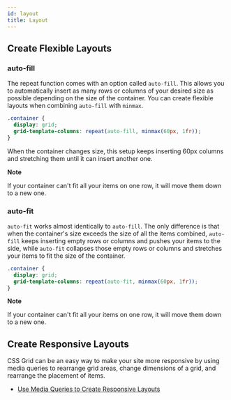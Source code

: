 ```yaml
---
id: layout
title: Layout
---
```


## Create Flexible Layouts

### auto-fill

The repeat function comes with an option called `auto-fill`. This allows you to automatically insert as many rows or columns of your desired size as possible depending on the size of the container. You can create flexible layouts when combining `auto-fill` with `minmax`.

```css
.container {
  display: grid;
  grid-template-columns: repeat(auto-fill, minmax(60px, 1fr));
}
```

When the container changes size, this setup keeps inserting 60px columns and stretching them until it can insert another one.

**Note**

If your container can't fit all your items on one row, it will move them down to a new one.

### auto-fit

`auto-fit` works almost identically to `auto-fill`. The only difference is that when the container's size exceeds the size of all the items combined, `auto-fill` keeps inserting empty rows or columns and pushes your items to the side, while `auto-fit` collapses those empty rows or columns and stretches your items to fit the size of the container.

```css
.container {
  display: grid;
  grid-template-columns: repeat(auto-fit, minmax(60px, 1fr));
}
```

**Note**

If your container can't fit all your items on one row, it will move them down to a new one.

## Create Responsive Layouts

CSS Grid can be an easy way to make your site more responsive by using media queries to rearrange grid areas, change dimensions of a grid, and rearrange the placement of items.


- [Use Media Queries to Create Responsive Layouts](https://learn.freecodecamp.org/responsive-web-design/css-grid/use-media-queries-to-create-responsive-layouts/)

